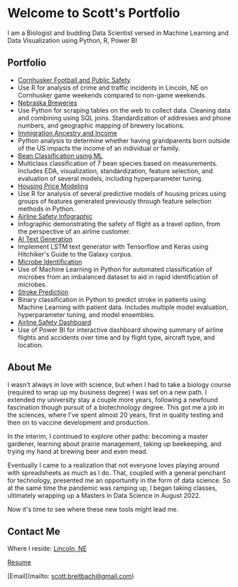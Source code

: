 # Welcome to **Scott's** Portfolio

I am a Biologist and budding Data Scientist versed in Machine Learning and Data Visualization using Python, R, Power BI

## Portfolio

- [Cornhusker Football and Public Safety](https://github.com/ScottBreitbach/ScottBreitbach.github.io/tree/main/Portfolio-Projects/Football-Safety)
 - Use R for analysis of crime and traffic incidents in Lincoln, NE on Cornhusker game weekends compared to non-game weekends.
- [Nebraska Breweries](https://github.com/ScottBreitbach/ScottBreitbach.github.io/tree/main/Portfolio-Projects/NE-Breweries)
 - Use Python for scraping tables on the web to collect data. Cleaning data and combining using SQL joins. Standardization of addresses and phone numbers, and geographic mapping of brewery locations.
- [Immigration Ancestry and Income](https://github.com/ScottBreitbach/ScottBreitbach.github.io/tree/main/Portfolio-Projects/Income-Ancestry)
 - Python analysis to determine whether having grandparents born outside of the US impacts the income of an individual or family.
- [Bean Classification using ML](https://github.com/ScottBreitbach/ScottBreitbach.github.io/tree/main/Portfolio-Projects/Beans-Classification)
 - Multiclass classification of 7 bean species based on measurements. Includes EDA, visualization, standardization, feature selection, and evaluation of several models, including hyperparameter tuning.
- [Housing Price Modeling](https://github.com/ScottBreitbach/ScottBreitbach.github.io/tree/main/Portfolio-Projects/Housing-Prices)
 - Use R for analysis of several predictive models of housing prices using groups of features generated previously through feature selection methods in Python.
- [Airline Safety Infographic](https://github.com/ScottBreitbach/ScottBreitbach.github.io/tree/main/Portfolio-Projects/Airline-Infographic)
 - Infographic demonstrating the safety of flight as a travel option, from the perspective of an airline customer.
- [AI Text Generation](https://github.com/ScottBreitbach/ScottBreitbach.github.io/tree/main/Portfolio-Projects/Text-Generation)
 - Implement LSTM text generator with Tensorflow and Keras using Hitchiker's Guide to the Galaxy corpus.
- [Microbe Identification](https://github.com/ScottBreitbach/ScottBreitbach.github.io/tree/main/Portfolio-Projects/Microbe-Identification)
 - Use of Machine Learning in Python for automated classification of microbes from an imbalanced dataset to aid in rapid identification of microbes.
- [Stroke Prediction](https://github.com/ScottBreitbach/ScottBreitbach.github.io/tree/main/Portfolio-Projects/Stroke-Prediction)
 - Binary classification in Python to predict stroke in patients using Machine Learning with patient data. Includes multiple model evaluation, hyperparameter tuning, and model ensembles.
- [Airline Safety Dashboard](https://github.com/ScottBreitbach/ScottBreitbach.github.io/tree/main/Portfolio-Projects/Airline-Dashboard)
 - Use of Power BI for interactive dashboard showing summary of airline flights and accidents over time and by flight type, aircraft type, and location.


## About Me

I wasn't always in love with science, but when I had to take a biology course (required to wrap up my business degree) I was set on a new path. I extended my university stay a couple more years, following a newfound fascination though pursuit of a biotechnology degree. This got me a job in the sciences, where I've spent almost 20 years, first in quality testing and then on to vaccine development and production.

In the interim, I continued to explore other paths: becoming a master gardener, learning about prairie management, taking up beekeeping, and trying my hand at brewing beer and even mead.

Eventually I came to a realization that not everyone loves playing around with spreadsheets as much as I do. That, coupled with a general penchant for technology, presented me an opportunity in the form of data science. So at the same time the pandemic was ramping up, I began taking classes, ultimately wrapping up a Masters in Data Science in August 2022.

Now it's time to see where these new tools might lead me.

## Contact Me

Where I reside: [Lincoln, NE](https://goo.gl/maps/AmrskHZBU2FpQ6gb8)

[Resume](https://scottbreitbach.github.io/Resume/ScottBreitbach-Resume.html)

[Email](mailto: scott.breitbach@gmail.com)